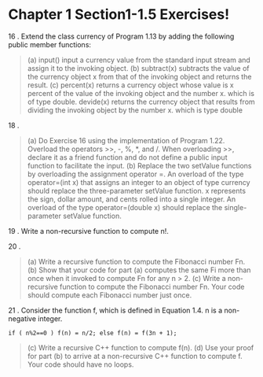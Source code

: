 

Chapter 1 Section1-1.5 Exercises!
===================

16 . Extend the class currency of Program 1.13 by adding the following public member functions:

> (a) input() input a currency value from the standard input stream and assign it to the invoking object.
> (b) subtract(x) subtracts the value of the currency object x from that of the invoking object and returns the result.
> (c) percent(x) returns a currency object whose value is x percent of the value of the invoking object and the number x. which is of type double.
> devide(x) returns the currency object that results from dividing the invoking object by the number x. which is type double

18 .

> (a) Do Exercise 16 using the implementation of Program 1.22. Overload the operators >>, -, %, *, and /. When overloading >>, declare it as a friend function and do not define a public input function to facilitate the input.
> (b) Replace the two setValue functions by overloading the assignment operator =. An overload of the type operator=(int x) that assigns an integer to an object of type currency should replace the three-parameter setValue function. x represents the sign, dollar amount, and cents rolled into a single integer. An overload of the type operator=(double x) should replace the single-parameter setValue function. 

19 . Write a non-recursive function to compute n!. 

20 . 

> (a) Write a recursive function to compute the Fibonacci number Fn. 
> (b) Show that your code for part (a) computes the same Fi more than once when it invoked to compute Fn for any n > 2.
> (c) Write a non-recursive function to compute the Fibonacci number Fn. Your code should compute each Fibonacci number just once.  

21 . Consider the function f, which is defined in Equation 1.4. n is a non-negative integer.

    if ( n%2==0 ) f(n) = n/2; else f(n) = f(3n + 1);

> (c) Write a recursive C++ function to compute f(n).
> (d) Use your proof for part (b) to arrive at a non-recursive C++ function to compute f. Your code should have no loops.
